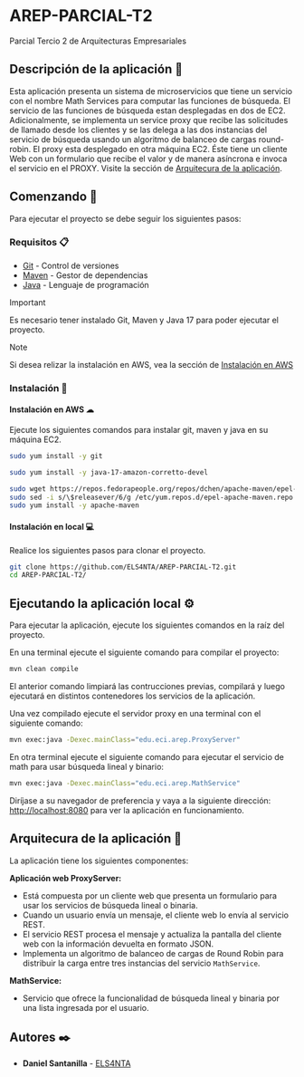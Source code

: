 # AREP-PARCIAL-T2

Parcial Tercio 2 de Arquitecturas Empresariales

## Descripción de la aplicación 📖

Esta aplicación presenta un sistema de microservicios que tiene un servicio con el nombre Math Services para computar las funciones de búsqueda. El servicio de las funciones de búsqueda estan desplegadas en dos de EC2. Adicionalmente, se implementa un service proxy que recibe las solicitudes de llamado desde los clientes  y se las delega a las dos instancias del servicio de búsqueda usando un algoritmo de balanceo de cargas round-robin. El proxy esta desplegado en otra máquina EC2. Éste tiene un cliente Web con un formulario que recibe el valor y de manera asíncrona e invoca el servicio en el PROXY. Visite la sección de [Arquitecura de la aplicación](#arquitecura-de-la-aplicación-📐).

## Comenzando 🚀

Para ejecutar el proyecto se debe seguir los siguientes pasos:

### Requisitos 📋

- [Git](https://git-scm.com/) - Control de versiones
- [Maven](https://maven.apache.org/) - Gestor de dependencias
- [Java](https://www.oracle.com/java/technologies/downloads/#java17) - Lenguaje de programación

> [!IMPORTANT]
> Es necesario tener instalado Git, Maven y Java 17 para poder ejecutar el proyecto.

> [!NOTE]
> Si desea relizar la instalación en AWS, vea la sección de [Instalación en AWS](#instalación-en-aws-☁)

### Instalación 🔧

#### Instalación en AWS ☁

Ejecute los siguientes comandos para instalar git, maven y java en su máquina EC2.

```bash
sudo yum install -y git
```

```bash
sudo yum install -y java-17-amazon-corretto-devel
```

```bash
sudo wget https://repos.fedorapeople.org/repos/dchen/apache-maven/epel-apache-maven.repo -O /etc/yum.repos.d/epel-apache-maven.repo
sudo sed -i s/\$releasever/6/g /etc/yum.repos.d/epel-apache-maven.repo
sudo yum install -y apache-maven
```

#### Instalación en local 💻

Realice los siguientes pasos para clonar el proyecto.

```bash
git clone https://github.com/ELS4NTA/AREP-PARCIAL-T2.git
cd AREP-PARCIAL-T2/
```

## Ejecutando la aplicación local ⚙️

Para ejecutar la aplicación, ejecute los siguientes comandos en la raíz del proyecto.

En una terminal ejecute el siguiente comando para compilar el proyecto:

```bash
mvn clean compile
```

El anterior comando limpiará las contrucciones previas, compilará y luego ejecutará en distintos contenedores los servicios de la aplicación.

Una vez compilado ejecute el servidor proxy en una terminal con el siguiente comando:

```bash
mvn exec:java -Dexec.mainClass="edu.eci.arep.ProxyServer"
```

En otra terminal ejecute el siguiente comando para ejecutar el servicio de math para usar búsqueda lineal y binario:

```bash
mvn exec:java -Dexec.mainClass="edu.eci.arep.MathService"
```

Diríjase a su navegador de preferencia y vaya a la siguiente dirección: [http://localhost:8080](http://localhost:8080) para ver la aplicación en funcionamiento.

## Arquitecura de la aplicación 📐

La aplicación tiene los siguientes componentes:

**Aplicación web ProxyServer:**

- Está compuesta por un cliente web que presenta un formulario para usar los servicios de búsqueda lineal o binaria.
- Cuando un usuario envía un mensaje, el cliente web lo envía al servicio REST.
- El servicio REST procesa el mensaje y actualiza la pantalla del cliente web con la información devuelta en formato JSON.
- Implementa un algoritmo de balanceo de cargas de Round Robin para distribuir la carga entre tres instancias del servicio `MathService`.

**MathService:**

- Servicio que ofrece la funcionalidad de búsqueda lineal y binaria por una lista ingresada por el usuario.

## Autores ✒️

- **Daniel Santanilla** - [ELS4NTA](https://github.com/ELS4NTA)
